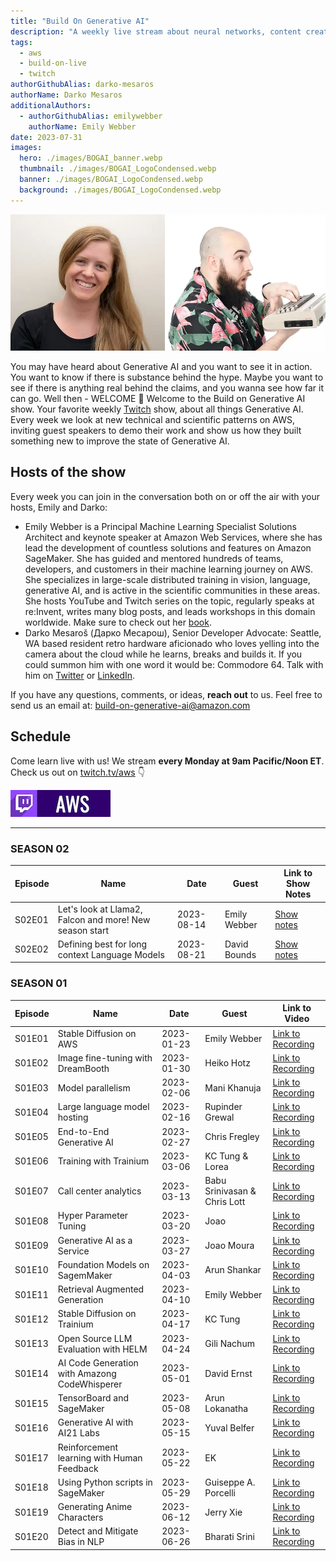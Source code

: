 ```yaml
---
title: "Build On Generative AI"
description: "A weekly live stream about neural networks, content creation, and gradient descent at scale. Basically all things Generative AI." 
tags:
  - aws
  - build-on-live
  - twitch
authorGithubAlias: darko-mesaros
authorName: Darko Mesaros
additionalAuthors: 
  - authorGithubAlias: emilywebber
    authorName: Emily Webber
date: 2023-07-31
images:
  hero: ./images/BOGAI_banner.webp
  thumbnail: ./images/BOGAI_LogoCondensed.webp
  banner: ./images/BOGAI_LogoCondensed.webp
  background: ./images/BOGAI_LogoCondensed.webp
---
```


![Headshots of the hosts, Emily and Darko](images/emily-darko-header.webp)

You may have heard about Generative AI and you want to see it in action. You want to know if there is substance behind the hype. Maybe you want to see if there is anything real behind the claims, and you wanna see how far it can go. Well then - WELCOME 👋 Welcome to the Build on Generative AI show. Your favorite weekly [Twitch](https://twitch.tv/aws) show, about all things Generative AI. Every week we look at new technical and scientific patterns on AWS, inviting guest speakers to demo their work and show us how they built something new to improve the state of Generative AI.

## Hosts of the show

Every week you can join in the conversation both on or off the air with your hosts, Emily and Darko:

- Emily Webber is a Principal Machine Learning Specialist Solutions Architect and keynote speaker at Amazon Web Services, where she has lead the development of countless solutions and features on Amazon SageMaker. She has guided and mentored hundreds of teams, developers, and customers in their machine learning journey on AWS. She specializes in large-scale distributed training in vision, language, generative AI, and is active in the scientific communities in these areas. She hosts YouTube and Twitch series on the topic, regularly speaks at re:Invent, writes many blog posts, and leads workshops in this domain worldwide. Make sure to check out her [book](bit.ly/dist-train-book).
- Darko Mesaroš (Дарко Месарош), Senior Developer Advocate: Seattle, WA based resident retro hardware aficionado who loves yelling into the camera about the cloud while he learns, breaks and builds it. If you could summon him with one word it would be: Commodore 64. Talk with him on [Twitter](https://twitter.com/darkosubotica) or [LinkedIn](https://www.linkedin.com/in/darko-mesaros/).

If you have any questions, comments, or ideas, **reach out** to us. Feel free to send us an email at: [build-on-generative-ai@amazon.com](mailto:build-on-generative-ai@amazon.com)

## Schedule

Come learn live with us! We stream **every Monday at 9am Pacific/Noon ET**. Check us out on [twitch.tv/aws](https://twitch.tv/aws) 👇

<a href="https://twitch.tv/aws"><img src="images/twitch_button_small.jpg" style="margin-left: 0" alt=""/></a>

---
### SEASON 02

| Episode | Name | Date | Guest | Link to Show Notes
|--|--|--|--|--|
| S02E01 | Let's look at Llama2, Falcon and more! New season start | 2023-08-14  | Emily Webber | [Show notes](https://www.community.aws/livestreams/build-on-generative-ai/2023-08-14) |
| S02E02 | Defining best for long context Language Models | 2023-08-21  | David Bounds | [Show notes](https://www.community.aws/livestreams/build-on-generative-ai/2023-08-21) |


### SEASON 01

| Episode | Name | Date | Guest | Link to Video
|--|--|--|--|--|
| S01E01 | Stable Diffusion on AWS | 2023-01-23  | Emily Webber | [Link to Recording](https://www.twitch.tv/videos/1723458659) |
| S01E02 | Image fine-tuning with DreamBooth | 2023-01-30 | Heiko Hotz | [Link to Recording](https://www.twitch.tv/videos/1723455490) |
| S01E03 | Model parallelism | 2023-02-06  | Mani Khanuja | [Link to Recording](https://www.twitch.tv/videos/1730603390) |
| S01E04 | Large language model hosting | 2023-02-16  | Rupinder Grewal | [Link to Recording](https://www.twitch.tv/videos/1737303732) |
| S01E05 | End-to-End Generative AI | 2023-02-27 | Chris Fregley | [Link to Recording](https://www.twitch.tv/videos/1750991442) |
| S01E06 | Training with Trainium | 2023-03-06 | KC Tung & Lorea | [Link to Recording](https://www.twitch.tv/videos/1757741525) |
| S01E07 | Call center analytics | 2023-03-13 | Babu Srinivasan & Chris Lott  | [Link to Recording](https://www.twitch.tv/videos/1764149016) |
| S01E08 | Hyper Parameter Tuning | 2023-03-20 | Joao | [Link to Recording](https://www.twitch.tv/videos/1874381282) |
| S01E09 | Generative AI as a Service | 2023-03-27 | Joao Moura | [Link to Recording](https://www.twitch.tv/videos/1779030313) |
| S01E10 | Foundation Models on SagemMaker | 2023-04-03 | Arun Shankar | [Link to Recording](https://www.twitch.tv/videos/1783794727) |
| S01E11 | Retrieval Augmented Generation | 2023-04-10 | Emily Webber | [Link to Recording](https://www.twitch.tv/videos/1874397501) |
| S01E12 | Stable Diffusion on Trainium | 2023-04-17 | KC Tung | [Link to Recording](https://www.twitch.tv/videos/1887068591) |
| S01E13 | Open Source LLM Evaluation with HELM | 2023-04-24 | Gili Nachum | [Link to Recording](https://www.twitch.tv/videos/1802472662) |
| S01E14 | AI Code Generation with Amazong CodeWhisperer | 2023-05-01  | David Ernst | [Link to Recording](https://www.twitch.tv/videos/1838758252) |
| S01E15 | TensorBoard and SageMaker | 2023-05-08| Arun Lokanatha | [Link to Recording](https://www.twitch.tv/videos/1887068690) |
| S01E16 | Generative AI with AI21 Labs | 2023-05-15  | Yuval Belfer | [Link to Recording](https://www.twitch.tv/videos/1820667936) |
| S01E17 | Reinforcement learning with Human Feedback | 2023-05-22 | EK | [Link to Recording](https://www.twitch.tv/videos/1874397560) |
| S01E18 | Using Python scripts in SageMaker | 2023-05-29 | Guiseppe A. Porcelli | [Link to Recording](https://www.twitch.tv/videos/1874399514) |
| S01E19 | Generating Anime Characters | 2023-06-12  | Jerry Xie | [Link to Recording](https://www.twitch.tv/videos/1846585379) |
| S01E20 | Detect and Mitigate Bias in NLP | 2023-06-26 | Bharati Srini | [Link to Recording](https://www.twitch.tv/videos/1874380802) |
